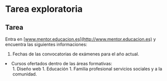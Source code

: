 
# Tarea exploratoria

## Tarea

Entra en [www.mentor.educacion.es](http://www.mentor.educacion.es) y encuentra las siguientes informaciones:

1. Fechas de las convocatorias de exámenes para el año actual.
<li>Cursos ofertados dentro de las áreas formativas:<ol style="list-style-type: lower-alpha;">
1. Diseño web
1. Educación
1. Familia profesional servicios sociales y a la comunidad.
